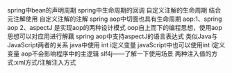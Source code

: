 spring中bean的声明周期
spring中生命周期的回调
自定义注解的生命周期 结合元注解使用 自定义注解的注解
spring aop中切面也具有生命周期
aop:1、spring aop 2、aspectJ 是实现aop的两种设计模式
oop自上而下的编程思想，使用aop思想可以对应用进行解藕
spring aop中支持aspectJ的语言表达式
类似Java与JavaScript两者的关系 
java中使用 int i定义变量
javaScript中也可以使用int i定义变量
aop不会影响程序中的主逻辑
slf4j——了解一下使用场景
两种注入值的方式:xml方式/注解注入方式